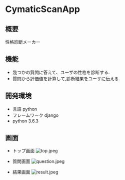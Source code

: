 # CymaticScanApp
## 概要
性格診断メーカー

## 機能
* 幾つかの質問に答えて、ユーザの性格を診断する.
* 質問から評価値を計算して,診断結果をユーザに伝える.

## 開発環境
* 言語 python
* フレームワーク django
* python 3.6.3

## 画面
* トップ画面
![top.jpeg](https://raw.githubusercontent.com/MuslePainBrothers/CymaticScanApp/develop/screen_shot/top.jpeg)

* 質問画面
![question.jpeg](https://raw.githubusercontent.com/MuslePainBrothers/CymaticScanApp/develop/screen_shot/question.jpeg)

* 結果画面
![result.jpeg](https://raw.githubusercontent.com/MuslePainBrothers/CymaticScanApp/develop/screen_shot/result.jpeg)
